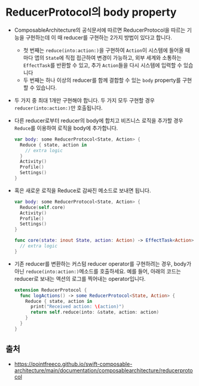 # ReducerProtocol의 body property

- ComposableArchitecture의 공식문서에 따르면 ReducerProtocol을 따르는 기능을 구현하는데 이 때 reducer를 구현하는 2가지 방법이 있다고 합니다.
  - 첫 번째는 `reduce(into:action:)`을 구현하여 `Action`이 시스템에 들어올 때마다 앱의 `State`에 직접 접근하여 변경이 가능하고, 외부 세계와 소통하는 `EffectTask`를 반환할 수 있고, 추가 `Action`들을 다시 시스템에 입력할 수 있습니다
  - 두 번째는 하나 이상의 reducer를 함께 결합할 수 있는  `body` property를 구현할 수 있습니다.

- 두 가지 중 최대 1개만 구현해야 합니다. 두 가지 모두 구현할 경우 `reducer(into:action:)`만 호출됩니다.

- 다른 reducer로부터 reducer의 body에 합치고 비즈니스 로직을 추가할 경우 `Reduce`를 이용하여 로직을 body에 추가합니다.

  ```swift
  var body: some ReducerProtocol<State, Action> {
    Reduce { state, action in
      // extra logic
    }
    Activity()
    Profile()
    Settings()
  }
  ```

- 혹은 새로운 로직을 Reduce로 감싸진 메소드로 보내면 됩니다.

  ```swift
  var body: some ReducerProtocol<State, Action> {
    Reduce(self.core)
    Activity()
    Profile()
    Settings()
  }
  
  func core(state: inout State, action: Action) -> EffectTask<Action> {
    // extra logic
  }
  ```

- 기존 reducer를 변환하는 커스텀 reducer operator를 구현하려는 경우, body가 아닌 `reduce(into:action:)`메소드를 호출하세요. 예를 들어, 아래의 코드는 reducer로 보내는 액션의 로그를 찍어내는 operator입니다.

  ```swift
  extension ReducerProtocol {
    func logActions() -> some ReducerProtocol<State, Action> {
      Reduce { state, action in
        print("Received action: \(action)")
        return self.reduce(into: &state, action: action)
      }
    }
  }
  ```

  



## 출처

- https://pointfreeco.github.io/swift-composable-architecture/main/documentation/composablearchitecture/reducerprotocol

